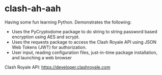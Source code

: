# clash-ah-aah
Having some fun learning Python. Demonstrates the following:
 - Uses the PyCryptodome package to do string to string password based encryption using AES and scrypt.
 - Uses the requests package to access the Clash Royale API using JSON Web Tokens (JWT) for authorization.
 - User input, reading configuration files, just-in-time package installation, and launching a web browser
 
 Clash Royale API: https://developer.clashroyale.com